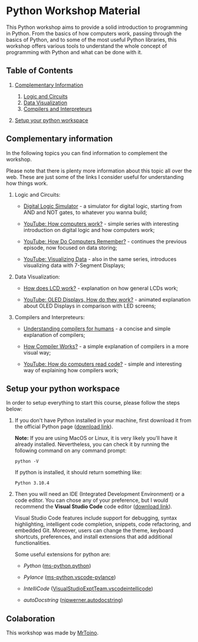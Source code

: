 # Python Workshop Material

This Python workshop aims to provide a solid introduction to programming in Python. From the basics of how computers work, passing through the basics of Python, and to some of the most useful Python libraries, this workshop offers various tools to understand the whole concept of programming with Python and what can be done with it.

## Table of Contents
1. [Complementary Information](#complementary-information)

    1. [Logic and Circuits](#logic-circuits)
    2. [Data Visualization](#data-visualization)
    3. [Compilers and Interpreteurs](#compilers)

2. [Setup your python workspace](#setup-python-workspace)


<a id="complementary-information"></a>
## Complementary information

In the following topics you can find information to complement the workshop.

Please note that there is plenty more information about this topic all over the web. These are just some of the links I consider useful for understanding how things work.

1. Logic and Circuits:<a id="logic-circuits"></a>
    
    - [Digital Logic Simulator](https://sebastian.itch.io/digital-logic-sim) - a simulator for digital logic, starting from AND and NOT gates, to whatever you wanna build;

    - [YouTube: How computers work?](https://www.youtube.com/watch?v=QZwneRb-zqA&t=276s) - simple series with interesting introduction on digital logic and how computers work;

    - [YouTube: How Do Computers Remember?](https://www.youtube.com/watch?v=I0-izyq6q5s) - continues the previous episode, now focused on data storing;

    - [YouTube: Visualizing Data](https://www.youtube.com/watch?v=hEDQpqhY2MA) - also in the same series, introduces visualizing data with 7-Segment Displays;

2. Data Visualization:<a id="data-visualization"></a>

    - [How does LCD work?](https://www.orientdisplay.com/knowledge-base/lcd-basics/how-liquid-crystal-displays-work/) - explanation on how  general LCDs work;

    - [YouTube: OLED Displays, How do they work?](https://www.youtube.com/watch?v=xAMhX3Drq14) - animated explanation about OLED Displays in comparison with LED screens;

3. Compilers and Interpreteurs:<a id="compilers"></a>

    - [Understanding compilers for humans](https://medium.com/@thelukaswils/understanding-compilers-for-humans-ba970e045877) - a concise and simple explanation of compilers;

    - [How Compiler Works?](https://www.programcreek.com/2011/02/how-compiler-works/) - a simple explanation of compilers in a more visual way;

    - [YouTube: How do computers read code?](https://www.youtube.com/watch?v=QXjU9qTsYCc&t=400s) - simple and interesting way of explaining how compilers work;




<a id="setup-python-workspace"></a>
## Setup your python workspace

In order to setup everything to start this course, please follow the steps below:

1. If you don't have Python installed in your machine, first download it from the official Python page ([download link](https://www.python.org/downloads/)).

    **Note:** If you are using MacOS or Linux, it is very likely you'll have it already installed. Nevertheless, you can check it by running the following command on any command prompt:
    
    ```
    python -V
    ```
    If python is installed, it should return something like:
    ```
    Python 3.10.4
    ```

2. Then you will need an IDE (Integrated Development Environment) or a code editor. You can chose any of your preference, but I would recommend the **Visual Studio Code** code editor ([download link](https://code.visualstudio.com/Download)).

    Visual Studio Code features include support for debugging, syntax highlighting, intelligent code completion, snippets, code refactoring, and embedded Git. Moreover, users can change the theme, keyboard shortcuts, preferences, and install extensions that add additional functionalities.

    Some useful extensions for python are:

    - *Python* ([ms-python.python](https://marketplace.visualstudio.com/items?itemName=ms-python.python))
    
    - *Pylance* ([ms-python.vscode-pylance](https://marketplace.visualstudio.com/items?itemName=ms-python.vscode-pylance))
    
    - *IntelliCode* ([VisualStudioExptTeam.vscodeintellicode](https://marketplace.visualstudio.com/items?itemName=VisualStudioExptTeam.vscodeintellicode))
    
    - *autoDocstring* ([njpwerner.autodocstring](https://marketplace.visualstudio.com/items?itemName=njpwerner.autodocstring))


## Colaboration

This workshop was made by [MrToino](https://github.com/MrToino).